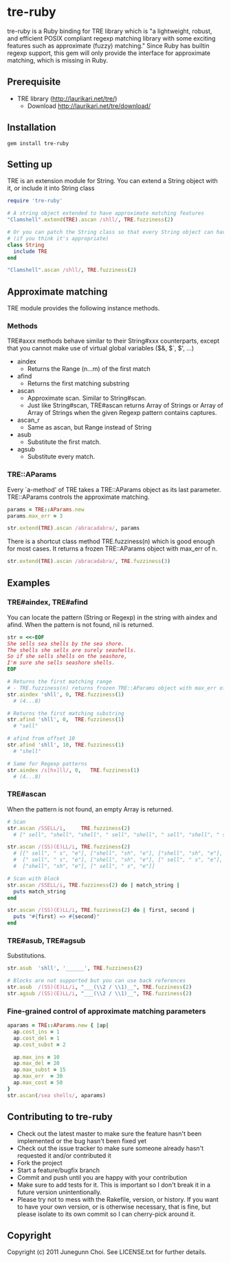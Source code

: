 # tre-ruby

tre-ruby is a Ruby binding for TRE library which is "a lightweight, robust, and
efficient POSIX compliant regexp matching library with some exciting features
such as approximate (fuzzy) matching." Since Ruby has builtin regexp support,
this gem will only provide the interface for approximate matching, which is
missing in Ruby.

## Prerequisite

* TRE library (http://laurikari.net/tre/)
  * Download http://laurikari.net/tre/download/

## Installation

```
gem install tre-ruby
```

## Setting up
TRE is an extension module for String. You can extend a String object with it, or include it into String class

```ruby
require 'tre-ruby'

# A string object extended to have approximate matching features
"Clamshell".extend(TRE).ascan /shll/, TRE.fuzziness(2)

# Or you can patch the String class so that every String object can have the extended features.
# (if you think it's appropriate)
class String
  include TRE
end

"Clamshell".ascan /shll/, TRE.fuzziness(2)
```

## Approximate matching
TRE module provides the following instance methods.

### Methods

TRE#axxx methods behave similar to their String#xxx counterparts,
except that you cannot make use of virtual global variables ($&, $`, $', ...)

* aindex
  * Returns the Range (n...m) of the first match
* afind
  * Returns the first matching substring
* ascan
  * Approximate scan. Similar to String#scan.
  * Just like String#scan, TRE#ascan returns Array of Strings or Array of Array of Strings when the given Regexp pattern contains captures.
* ascan_r
  * Same as ascan, but Range instead of String
* asub
  * Substitute the first match.
* agsub
  * Substitute every match.

### TRE::AParams

Every `a-method' of TRE takes a TRE::AParams object as its last parameter.
TRE::AParams controls the approximate matching.

```ruby
params = TRE::AParams.new
params.max_err = 3

str.extend(TRE).ascan /abracadabra/, params
```

There is a shortcut class method TRE.fuzziness(n) which is good enough for most cases. It returns a frozen TRE::AParams object with max_err of n.

```ruby
str.extend(TRE).ascan /abracadabra/, TRE.fuzziness(3)
```

## Examples

### TRE#aindex, TRE#afind
You can locate the pattern (String or Regexp) in the string with aindex and afind.
When the pattern is not found, nil is returned.

```ruby
str = <<-EOF
She sells sea shells by the sea shore.
The shells she sells are surely seashells.
So if she sells shells on the seashore,
I'm sure she sells seashore shells.
EOF

# Returns the first matching range
# - TRE.fuzziness(n) returns frozen TRE::AParams object with max_err of n
str.aindex 'shll', 0, TRE.fuzziness(1)
  # (4...8)

# Returns the first matching substring
str.afind 'shll', 0,  TRE.fuzziness(1)
  # "sell"

# afind from offset 10
str.afind 'shll', 10, TRE.fuzziness(1)
  # "shell"

# Same for Regexp patterns
str.aindex /s[hx]ll/, 0,   TRE.fuzziness(1)
  # (4...8)
```

### TRE#ascan
When the pattern is not found, an empty Array is returned.

```ruby
# Scan
str.ascan /SSELL/i,     TRE.fuzziness(2)
  # [" sell", "shell", "shell", " sell", "shell", " sell", "shell", " sell"]

str.ascan /(SS)(E)LL/i, TRE.fuzziness(2)
  # [[" sell", " s", "e"], ["shell", "sh", "e"], ["shell", "sh", "e"], 
  #  [" sell", " s", "e"], ["shell", "sh", "e"], [" sell", " s", "e"], 
  #  ["shell", "sh", "e"], [" sell", " s", "e"]]

# Scan with block
str.ascan /SSELL/i, TRE.fuzziness(2) do | match_string |
  puts match_string
end

str.ascan /(SS)(E)LL/i, TRE.fuzziness(2) do | first, second |
  puts "#{first} => #{second}"
end
```

### TRE#asub, TRE#agsub

Substitutions.

```ruby
str.asub  'shll', '______', TRE.fuzziness(2)

# Blocks are not supported but you can use back references
str.asub  /(SS)(E)LL/i, "___(\\2 / \\1)__", TRE.fuzziness(2)
str.agsub /(SS)(E)LL/i, "___(\\2 / \\1)__", TRE.fuzziness(2)
```

### Fine-grained control of approximate matching parameters

```ruby
aparams = TRE::AParams.new { |ap|
  ap.cost_ins = 1 
  ap.cost_del = 1
  ap.cost_subst = 2

  ap.max_ins = 10
  ap.max_del = 20
  ap.max_subst = 15
  ap.max_err  = 30
  ap.max_cost = 50
}
str.ascan(/sea shells/, aparams)
```

## Contributing to tre-ruby
* Check out the latest master to make sure the feature hasn't been implemented or the bug hasn't been fixed yet
* Check out the issue tracker to make sure someone already hasn't requested it and/or contributed it
* Fork the project
* Start a feature/bugfix branch
* Commit and push until you are happy with your contribution
* Make sure to add tests for it. This is important so I don't break it in a future version unintentionally.
* Please try not to mess with the Rakefile, version, or history. If you want to have your own version, or is otherwise necessary, that is fine, but please isolate to its own commit so I can cherry-pick around it.

## Copyright

Copyright (c) 2011 Junegunn Choi. See LICENSE.txt for
further details.

